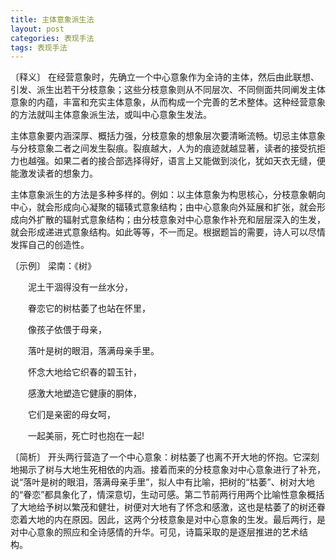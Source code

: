 ```yaml
---
title: 主体意象派生法
layout: post
categories: 表现手法
tags: 表现手法
---
```


〔释义〕 在经营意象时，先确立一个中心意象作为全诗的主体，然后由此联想、引发、派生出若干分枝意象；这些分枝意象则从不同层次、不同侧面共同阐发主体意象的内蕴，丰富和充实主体意象，从而构成一个完善的艺术整体。这种经营意象的方法就叫主体意象派生法，或叫中心意象生发法。

主体意象要内涵深厚、概括力强，分枝意象的想象层次要清晰流畅。切忌主体意象与分枝意象二者之间发生裂痕。裂痕越大，人为的痕迹就越显著，读者的接受抗拒力也越强。如果二者的接合部选择得好，语言上又能做到淡化，犹如天衣无缝，便能激发读者的想象力。

主体意象派生的方法是多种多样的。例如：以主体意象为构思核心，分枝意象朝向中心，就会形成向心凝聚的辐辏式意象结构；由中心意象向外延展和扩张，就会形成向外扩散的辐射式意象结构；由分枝意象对中心意象作补充和层层深入的生发，就会形成递进式意象结构。如此等等，不一而足。根据题旨的需要，诗人可以尽情发挥自己的创造性。

〔示例〕 梁南：《树》

　　泥土干涸得没有一丝水分，

　　眷恋它的树枯萎了也站在怀里，

　　像孩子依偎于母亲，

　　落叶是树的眼泪，落满母亲手里。

　　怀念大地给它织春的碧玉针，

　　感激大地塑造它健康的胴体，

　　它们是亲密的母女呵，

　　一起美丽，死亡时也抱在一起!

〔简析〕 开头两行营造了一个中心意象：树枯萎了也离不开大地的怀抱。它深刻地揭示了树与大地生死相依的内涵。接着而来的分枝意象对中心意象进行了补充，说“落叶是树的眼泪，落满母亲手里”，拟人中有比喻，把树的“枯萎”、树对大地的“眷恋”都具象化了，情深意切，生动可感。第二节前两行用两个比喻性意象概括了大地给予树以繁茂和健壮，树便对大地有了怀念和感激，这也是枯萎了的树还眷恋着大地的内在原因。因此，这两个分枝意象是对中心意象的生发。最后两行，是对中心意象的照应和全诗感情的升华。可见，诗篇采取的是逐层推进的艺术结构。 
